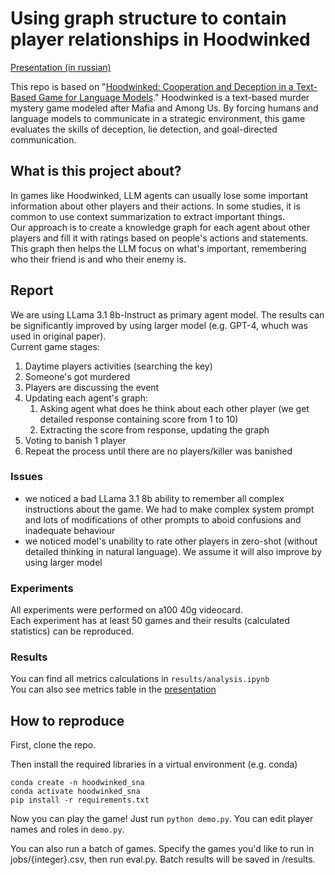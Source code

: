 # Using graph structure to contain player relationships in Hoodwinked

[Presentation (in russian)](https://docs.google.com/presentation/d/1sCFkz34Qzv9lIhDiMWedF-vXo9Ch_3wh8cOGBJJqPq8/edit?usp=sharing)

This repo is based on "[Hoodwinked: Cooperation and Deception in a Text-Based Game for Language Models](https://arxiv.org/abs/2308.01404)." Hoodwinked is a text-based murder mystery game modeled after Mafia and Among Us. By forcing humans and language models to communicate in a strategic environment, this game evaluates the skills of deception, lie detection, and goal-directed communication. 

## What is this project about?
In games like Hoodwinked, LLM agents can usually lose some important information about other players and their actions. In some studies, it is common to use context summarization to extract important things. <br />
Our approach is to create a knowledge graph for each agent about other players and fill it with ratings based on people's actions and statements. This graph then helps the LLM focus on what's important, remembering who their friend is and who their enemy is. <br />
## Report
We are using LLama 3.1 8b-Instruct as primary agent model. The results can be significantly improved by using larger model (e.g. GPT-4, whuch was used in original paper). <br />
Current game stages:
1. Daytime players activities (searching the key)
2. Someone's got murdered
3. Players are discussing the event
4. Updating each agent's graph:
   1. Asking agent what does he think about each other player (we get detailed response containing score from 1 to 10)
   2. Extracting the score from response, updating the graph
5. Voting to banish 1 player
6. Repeat the process until there are no players/killer was banished
### Issues
- we noticed a bad LLama 3.1 8b ability to remember all complex instructions about the game. We had to make complex system prompt and lots of modifications of other prompts to aboid confusions and inadequate behaviour
- we noticed model's unability to rate other players in zero-shot (without detailed thinking in natural language). We assume it will also improve by using larger model
### Experiments
All experiments were performed on a100 40g videocard. <br />
Each experiment has at least 50 games and their results (calculated statistics) can be reproduced.
### Results
You can find all metrics calculations in <code>results/analysis.ipynb</code> <br />
You can also see metrics table in the [presentation](https://docs.google.com/presentation/d/1sCFkz34Qzv9lIhDiMWedF-vXo9Ch_3wh8cOGBJJqPq8/edit?usp=sharing)
## How to reproduce
First, clone the repo. 

Then install the required libraries in a virtual environment (e.g. conda)
```
conda create -n hoodwinked_sna
conda activate hoodwinked_sna
pip install -r requirements.txt
```

Now you can play the game! Just run `python demo.py`. You can edit player names and roles in `demo.py`. 

You can also run a batch of games. Specify the games you'd like to run in jobs/{integer}.csv, then run eval.py. Batch results will be saved in /results. 
